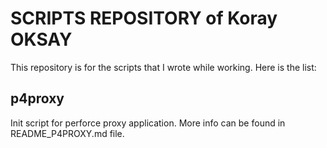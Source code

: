 # SCRIPTS REPOSITORY of Koray OKSAY

This repository is for the scripts that I wrote while working. Here is the list:

## p4proxy
Init script for perforce proxy application. More info can be found in README_P4PROXY.md file.
